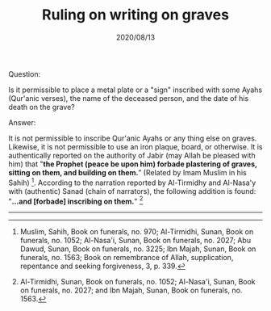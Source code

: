 ﻿---
layout: post
title: "Ruling on writing on graves"
publisher: "alsalafiyyah@icloud.com"
source: "Majmu' Fatawa wa Maqalat 4/337"
hijri: Dhul-Hijjah 23, 1441 AH
date: 2020/08/13
shaykhs: Shaykh Ibn Baz
---

Question:

Is it permissible to place a metal plate or a "sign" inscribed with some Ayahs (Qur'anic verses), the name of the deceased person, and the date of his death on the grave?

Answer:

It is not permissible to inscribe Qur'anic Ayahs or any thing else on graves. Likewise, it is not permissible to use an iron plaque, board, or otherwise. It is authentically reported on the authority of Jabir (may Allah be pleased with him) that "**the Prophet (peace be upon him) forbade plastering of graves, sitting on them, and building on them.**” (Related by Imam Muslim in his Sahih) [^1]. According to the narration reported by Al-Tirmidhy and Al-Nasa'y with (authentic) Sanad (chain of narrators), the following addition is found: "**...and [forbade] inscribing on them.**" [^2]

---
[^1]: Muslim, Sahih, Book on funerals, no. 970; Al-Tirmidhi, Sunan, Book on funerals, no. 1052; Al-Nasa'i, Sunan, Book on funerals, no. 2027; Abu Dawud, Sunan, Book on funerals, no. 3225; Ibn Majah, Sunan, Book on funerals, no. 1563; Book on remembrance of Allah, supplication, repentance and seeking forgiveness, 3, p. 339.
[^2]: Al-Tirmidhi, Sunan, Book on funerals, no. 1052; Al-Nasa'i, Sunan, Book on funerals, no. 2027; and Ibn Majah, Sunan, Book on funerals, no. 1563.



